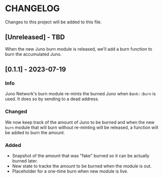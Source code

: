 # CHANGELOG
Changes to this project will be added to this file.

## [Unreleased] - TBD

When the new Juno burn module is released, we'll add a burn function to burn the accumulated Juno.

## [0.1.1] - 2023-07-19

### Info
Juno Network's burn module re-mints the burned Juno when `Bank::Burn` is used.
It does so by sending to a dead address. 

### Changed
We now keep track of the amount of Juno to be burned and when the new `burn` module
that will burn without re-minting will be released, a function will be added to burn the amount.

### Added
- Snapshot of the amount that was "fake" burned so it can be actually burned later.
- New state to tracke the amount to be burned when the module is out.
- Placeholder for a one-time burn when new module is live.